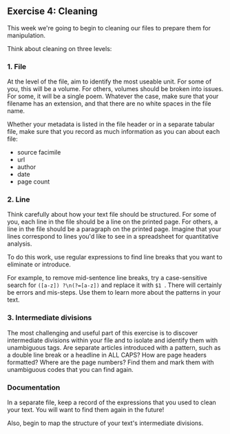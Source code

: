 ## Exercise 4: Cleaning

This week we're going to begin to cleaning our files to prepare them for manipulation.

Think about cleaning on three levels:

### 1. File
At the level of the file, aim to identify the most useable unit. For some of you, this will be a volume. For others, volumes should be broken into issues. For some, it will be a single poem. Whatever the case, make sure that your filename has an extension, and that there are no white spaces in the file name.

Whether your metadata is listed in the file header or in a separate tabular file, make sure that you record as much information as you can about each file:
- source facimile
- url
- author
- date
- page count

### 2. Line
Think carefully about how your text file should be structured. For some of you, each line in the file should be a line on the printed page. For others, a line in the file should be a paragraph on the printed page. Imagine that your lines correspond to lines you'd like to see in a spreadsheet for quantitative analysis.

To do this work, use regular expressions to find line breaks that you want to eliminate or introduce.

For example, to remove mid-sentence line breaks, try a case-sensitive search for `([a-z]) ?\n(?=[a-z])` and replace it with `$1 `. There will certainly be errors and mis-steps. Use them to learn more about the patterns in your text.

### 3. Intermediate divisions
The most challenging and useful part of this exercise is to discover intermediate divisions within your file and to isolate and identify them with unambiguous tags. Are separate articles introduced with a pattern, such as a double line break or a headline in ALL CAPS? How are page headers formatted? Where are the page numbers? Find them and mark them with unambiguous codes that you can find again.

### Documentation
In a separate file, keep a record of the expressions that you used to clean your text. You will want to find them again in the future!

Also, begin to map the structure of your text's intermediate divisions.
